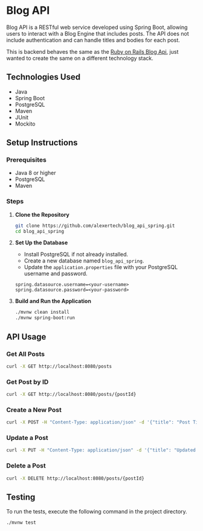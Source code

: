 # Blog API

Blog API is a RESTful web service developed using Spring Boot, allowing users to interact with a Blog Engine that includes posts. The API does not include authentication and can handle titles and bodies for each post.

This is backend behaves the same as the [Ruby on Rails Blog Api](https://github.com/alexertech/blog_api), just wanted to create the same on a different technology stack.

## Technologies Used

- Java
- Spring Boot
- PostgreSQL
- Maven
- JUnit
- Mockito

## Setup Instructions

### Prerequisites

- Java 8 or higher
- PostgreSQL
- Maven

### Steps

1. **Clone the Repository**
   ```sh
   git clone https://github.com/alexertech/blog_api_spring.git
   cd blog_api_spring
   ```

2. **Set Up the Database**
    - Install PostgreSQL if not already installed.
    - Create a new database named `blog_api_spring`.
    - Update the `application.properties` file with your PostgreSQL username and password.
   ```properties
   spring.datasource.username=<your-username>
   spring.datasource.password=<your-password>
   ```

3. **Build and Run the Application**
   ```sh
   ./mvnw clean install
   ./mvnw spring-boot:run
   ```

## API Usage

### Get All Posts
```sh
curl -X GET http://localhost:8080/posts
```

### Get Post by ID
```sh
curl -X GET http://localhost:8080/posts/{postId}
```

### Create a New Post
```sh
curl -X POST -H "Content-Type: application/json" -d '{"title": "Post Title", "body": "Post Body"}' http://localhost:8080/posts
```

### Update a Post
```sh
curl -X PUT -H "Content-Type: application/json" -d '{"title": "Updated Title", "body": "Updated Body"}' http://localhost:8080/posts/{postId}
```

### Delete a Post
```sh
curl -X DELETE http://localhost:8080/posts/{postId}
```

## Testing

To run the tests, execute the following command in the project directory.
```sh
./mvnw test
```

